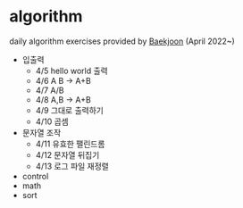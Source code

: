 # algorithm
daily algorithm exercises provided by [Baekjoon](https://www.acmicpc.net/) (April 2022~)

* 입출력
  * 4/5 hello world 출력
  * 4/6 A B -> A+B
  * 4/7 A/B
  * 4/8 A,B -> A+B
  * 4/9 그대로 출력하기
  * 4/10 곱셈
* 문자열 조작
  * 4/11 유효한 팰린드롬
  * 4/12 문자열 뒤집기
  * 4/13 로그 파일 재정렬
* control
* math
* sort
